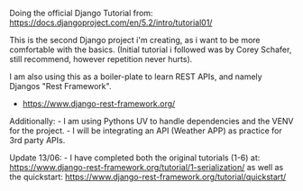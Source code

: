 Doing the official Django Tutorial from: https://docs.djangoproject.com/en/5.2/intro/tutorial01/

This is the second Django project i'm creating, as i want to be more comfortable with the basics.
(Initial tutorial i followed was by Corey Schafer, still recommend, however repetition never hurts).

I am also using this as a boiler-plate to learn REST APIs, and namely Djangos "Rest Framework". 
 - https://www.django-rest-framework.org/

Additionally:
    - I am using Pythons UV to handle dependencies and the VENV for the project.
    - I will be integrating an API (Weather APP) as practice for 3rd party APIs.

Update 13/06:
    - I have completed both the original tutorials (1-6) at: https://www.django-rest-framework.org/tutorial/1-serialization/ as well as the quickstart: https://www.django-rest-framework.org/tutorial/quickstart/
